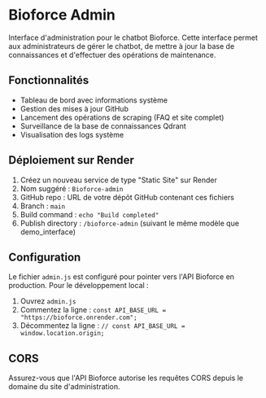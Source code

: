 # Bioforce Admin

Interface d'administration pour le chatbot Bioforce. Cette interface permet aux administrateurs de gérer le chatbot, de mettre à jour la base de connaissances et d'effectuer des opérations de maintenance.

## Fonctionnalités

- Tableau de bord avec informations système
- Gestion des mises à jour GitHub
- Lancement des opérations de scraping (FAQ et site complet)
- Surveillance de la base de connaissances Qdrant
- Visualisation des logs système

## Déploiement sur Render

1. Créez un nouveau service de type "Static Site" sur Render
2. Nom suggéré : `Bioforce-admin`
3. GitHub repo : URL de votre dépôt GitHub contenant ces fichiers
4. Branch : `main`
5. Build command : `echo "Build completed"`
6. Publish directory : `/bioforce-admin` (suivant le même modèle que demo_interface)

## Configuration

Le fichier `admin.js` est configuré pour pointer vers l'API Bioforce en production. Pour le développement local :

1. Ouvrez `admin.js`
2. Commentez la ligne : `const API_BASE_URL = "https://bioforce.onrender.com";`
3. Décommentez la ligne : `// const API_BASE_URL = window.location.origin;`

## CORS

Assurez-vous que l'API Bioforce autorise les requêtes CORS depuis le domaine du site d'administration.

